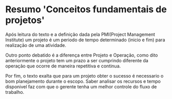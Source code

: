 # Resumo 'Conceitos fundamentais de projetos'

Após leitura do texto e a definição dada pela PMI(Project Management Institute) um projeto é um periodo de tempo determinado (inicio e fim)
para realização de uma atividade.

Outro ponto debatido é a diferença entre Projeto e Operação, como dito anteriormente o projeto tem um prazo a ser cumprindo diferente da operação
que ocorre de maneira repetitiva e continua.

Por fim, o texto exalta que para um projeto obter o sucesso é necessario o bom planejamento durante o escopo. Saber analisar os recursos e tempo disponivel
faz com que o gerente tenha um melhor controle do fluxo de trabalho.
